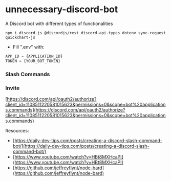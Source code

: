 # unnecessary-discord-bot
A Discord bot with different types of functionalities

```shell
npm i discord.js @discordjs/rest discord-api-types dotenv sync-request quickchart-js
```

- Fill ".env" with:
```python
APP_ID = {APPLICATION_ID}
TOKEN = {YOUR_BOT_TOKEN}
```

### Slash Commands

### Invite

[https://discord.com/api/oauth2/authorize?client_id=1108511220581015623&permissions=0&scope=bot%20applications.commands](https://discord.com/api/oauth2/authorize?client_id=1108511220581015623&permissions=0&scope=bot%20applications.commands)

Resources: 
- [https://daily-dev-tips.com/posts/creating-a-discord-slash-command-bot/](https://daily-dev-tips.com/posts/creating-a-discord-slash-command-bot/)
- [https://www.youtube.com/watch?v=HBt8MXHcaPI](https://www.youtube.com/watch?v=HBt8MXHcaPI)
- [https://github.com/jeffreyflynt/node-bard](https://github.com/jeffreyflynt/node-bard)